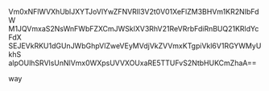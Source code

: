Vm0xNFlWVXhUblJXYTJoVlYwZFNVRll3V2t0V01XeFlZM3BHVm1KR2NIbFdW
M1JQVmxaS2NsWnFWbFZXCmJWSklXV3RhV21ReVRrbFdiRnBUQ21KRldYcFdX
SEJEVkRKU1dGUnJWbGhpVlZweVEyMVdjVkZVVmxKTgpiVkl6V1RGYWMyUkhS
alpOUlhSRVlsUnNlVmx0WXpsUVVXOUxaRE5TTUFvS2NtbHUKCmZhaA==

way